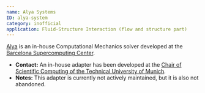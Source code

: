 ```yaml
---
name: Alya Systems
ID: alya-system
category: inofficial
application: Fluid-Structure Interaction (flow and structure part)
---
```


[Alya](https://www.bsc.es/research-development/research-areas/engineering-simulations/alya-high-performance-computational) is an in-house Computational Mechanics solver developed at the [Barcelona Supercomputing Center](https://www.bsc.es/).

* **Contact:** An in-house adapter has been developed at the [Chair of Scientific Computing of the Technical University of Munich](https://www5.in.tum.de/).
* **Notes:** This adapter is currently not actively maintained, but it is also not abandoned.
